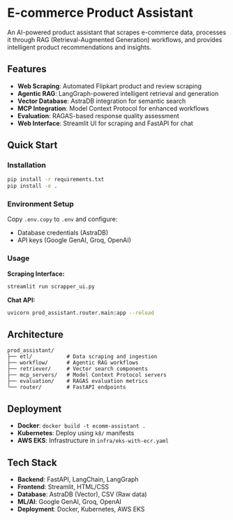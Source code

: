 # E-commerce Product Assistant

An AI-powered product assistant that scrapes e-commerce data, processes it through RAG (Retrieval-Augmented Generation) workflows, and provides intelligent product recommendations and insights.

## Features

- **Web Scraping**: Automated Flipkart product and review scraping
- **Agentic RAG**: LangGraph-powered intelligent retrieval and generation
- **Vector Database**: AstraDB integration for semantic search
- **MCP Integration**: Model Context Protocol for enhanced workflows
- **Evaluation**: RAGAS-based response quality assessment
- **Web Interface**: Streamlit UI for scraping and FastAPI for chat

## Quick Start

### Installation

```bash
pip install -r requirements.txt
pip install -e .
```

### Environment Setup

Copy `.env.copy` to `.env` and configure:
- Database credentials (AstraDB)
- API keys (Google GenAI, Groq, OpenAI)

### Usage

**Scraping Interface:**
```bash
streamlit run scrapper_ui.py
```

**Chat API:**
```bash
uvicorn prod_assistant.router.main:app --reload
```

## Architecture

```
prod_assistant/
├── etl/           # Data scraping and ingestion
├── workflow/      # Agentic RAG workflows
├── retriever/     # Vector search components
├── mcp_servers/   # Model Context Protocol servers
├── evaluation/    # RAGAS evaluation metrics
└── router/        # FastAPI endpoints
```

## Deployment

- **Docker**: `docker build -t ecomm-assistant .`
- **Kubernetes**: Deploy using `k8/` manifests
- **AWS EKS**: Infrastructure in `infra/eks-with-ecr.yaml`

## Tech Stack

- **Backend**: FastAPI, LangChain, LangGraph
- **Frontend**: Streamlit, HTML/CSS
- **Database**: AstraDB (Vector), CSV (Raw data)
- **ML/AI**: Google GenAI, Groq, OpenAI
- **Deployment**: Docker, Kubernetes, AWS EKS